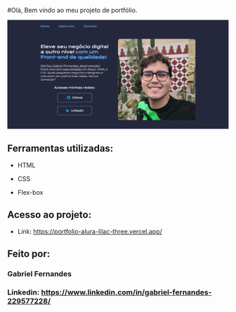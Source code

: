 #Olá, Bem vindo ao meu projeto de portfólio.

![image](https://github.com/gabmfernandes/portfolio-alura/blob/main/imagens/projeto-foto.png)

## Ferramentas utilizadas:

* HTML

* CSS

* Flex-box

## Acesso ao projeto:

* Link: https://portfolio-alura-lilac-three.vercel.app/

## Feito por:

### Gabriel Fernandes

### Linkedin: https://www.linkedin.com/in/gabriel-fernandes-229577228/

